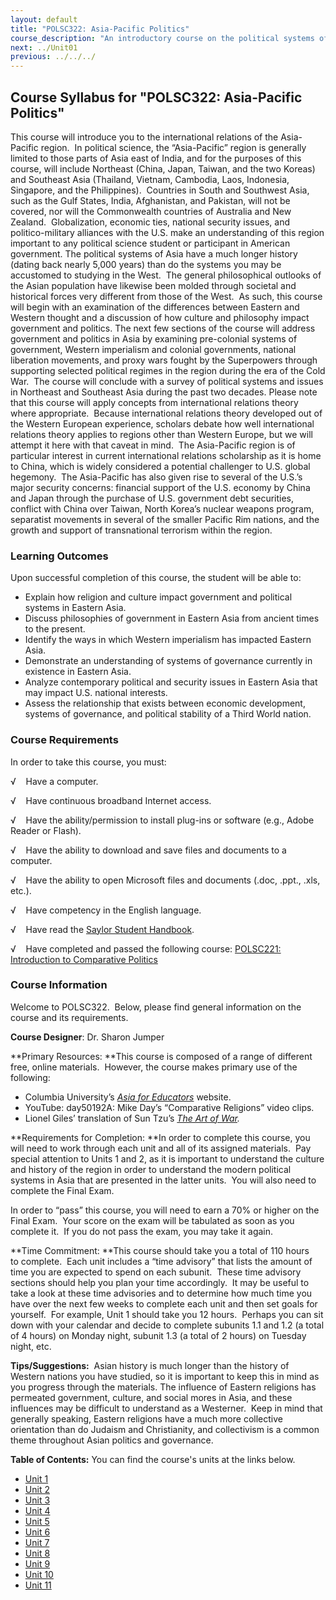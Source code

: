 ```yaml
---
layout: default
title: "POLSC322: Asia-Pacific Politics"
course_description: "An introductory course on the political systems of Northeast and Southeast Asia. Discusses pre- and post-colonial systems of government, Western imperialism, national liberation movements, and proxy wars, while exploring contemporary political issues."
next: ../Unit01
previous: ../../../
---
```

Course Syllabus for "POLSC322: Asia-Pacific Politics"
-----------------------------------------------------

This course will introduce you to the international relations of the
Asia-Pacific region.  In political science, the “Asia-Pacific” region is
generally limited to those parts of Asia east of India, and for the
purposes of this course, will include Northeast (China, Japan, Taiwan,
and the two Koreas) and Southeast Asia (Thailand, Vietnam, Cambodia,
Laos, Indonesia, Singapore, and the Philippines).  Countries in South
and Southwest Asia, such as the Gulf States, India, Afghanistan, and
Pakistan, will not be covered, nor will the Commonwealth countries of
Australia and New Zealand.  Globalization, economic ties, national
security issues, and politico-military alliances with the U.S. make an
understanding of this region important to any political science student
or participant in American government. The political systems of Asia
have a much longer history (dating back nearly 5,000 years) than do the
systems you may be accustomed to studying in the West.  The general
philosophical outlooks of the Asian population have likewise been molded
through societal and historical forces very different from those of the
West.  As such, this course will begin with an examination of the
differences between Eastern and Western thought and a discussion of how
culture and philosophy impact government and politics. The next few
sections of the course will address government and politics in Asia by
examining pre-colonial systems of government, Western imperialism and
colonial governments, national liberation movements, and proxy wars
fought by the Superpowers through supporting selected political regimes
in the region during the era of the Cold War.  The course will conclude
with a survey of political systems and issues in Northeast and Southeast
Asia during the past two decades. Please note that this course will
apply concepts from international relations theory where appropriate. 
Because international relations theory developed out of the Western
European experience, scholars debate how well international relations
theory applies to regions other than Western Europe, but we will attempt
it here with that caveat in mind.  The Asia-Pacific region is of
particular interest in current international relations scholarship as it
is home to China, which is widely considered a potential challenger to
U.S. global hegemony.  The Asia-Pacific has also given rise to several
of the U.S.’s major security concerns: financial support of the U.S.
economy by China and Japan through the purchase of U.S. government debt
securities, conflict with China over Taiwan, North Korea’s nuclear
weapons program, separatist movements in several of the smaller Pacific
Rim nations, and the growth and support of transnational terrorism
within the region.

### Learning Outcomes

Upon successful completion of this course, the student will be able
to:  
  

-   Explain how religion and culture impact government and political
    systems in Eastern Asia.
-   Discuss philosophies of government in Eastern Asia from ancient
    times to the present.
-   Identify the ways in which Western imperialism has impacted Eastern
    Asia.
-   Demonstrate an understanding of systems of governance currently in
    existence in Eastern Asia.
-   Analyze contemporary political and security issues in Eastern Asia
    that may impact U.S. national interests.
-   Assess the relationship that exists between economic development,
    systems of governance, and political stability of a Third World
    nation.

### Course Requirements

In order to take this course, you must:  
  
 √    Have a computer.  
  
 √    Have continuous broadband Internet access.  
  
 √    Have the ability/permission to install plug-ins or software (e.g.,
Adobe Reader or Flash).  
  
 √    Have the ability to download and save files and documents to a
computer.  
  
 √    Have the ability to open Microsoft files and documents (.doc,
.ppt., .xls, etc.).  
  
 √    Have competency in the English language.  
  
 √    Have read the [Saylor Student
Handbook](http://www.saylor.org/site/wp-content/uploads/2012/05/Saylor-StudentHandbook.pdf).  
  
 √    Have completed and passed the following course: [POLSC221:
Introduction to Comparative
Politics](http://www.saylor.org/courses/polsc221/)

### Course Information

Welcome to POLSC322.  Below, please find general information on the
course and its requirements.

**Course Designer**: Dr. Sharon Jumper

**Primary Resources: **This course is composed of a range of different
free, online materials.  However, the course makes primary use of the
following:

-   Columbia University’s *[Asia for
    Educators](http://afe.easia.columbia.edu/)* website.
-   YouTube: day50192A: Mike Day’s “Comparative Religions” video clips.
-   Lionel Giles’ translation of Sun Tzu’s [*The Art of
    War*](http://www.chinapage.com/sunzi-e.html)*.*

**Requirements for Completion: **In order to complete this course, you
will need to work through each unit and all of its assigned materials.
 Pay special attention to Units 1 and 2, as it is important to
understand the culture and history of the region in order to understand
the modern political systems in Asia that are presented in the latter
units.  You will also need to complete the Final Exam.

In order to “pass” this course, you will need to earn a 70% or higher on
the Final Exam.  Your score on the exam will be tabulated as soon as you
complete it.  If you do not pass the exam, you may take it again.

**Time Commitment: **This course should take you a total of 110 hours
to complete.  Each unit includes a “time advisory” that lists the amount
of time you are expected to spend on each subunit.  These time advisory
sections should help you plan your time accordingly.  It may be useful
to take a look at these time advisories and to determine how much time
you have over the next few weeks to complete each unit and then set
goals for yourself.  For example, Unit 1 should take you 12 hours.
 Perhaps you can sit down with your calendar and decide to
complete subunits 1.1 and 1.2 (a total of 4 hours) on Monday night,
subunit 1.3 (a total of 2 hours) on Tuesday night, etc.

**Tips/Suggestions:**  Asian history is much longer than the history of
Western nations you have studied, so it is important to keep this in
mind as you progress through the materials. The influence of Eastern
religions has permeated government, culture, and social mores in Asia,
and these influences may be difficult to understand as a Westerner.
 Keep in mind that generally speaking, Eastern religions have a much
more collective orientation than do Judaism and Christianity, and
collectivism is a common theme throughout Asian politics and governance.

**Table of Contents:** You can find the course's units at the links below.

- [Unit 1](https://legacy.saylor.org/polsc322/Unit01/)
- [Unit 2](https://legacy.saylor.org/polsc322/Unit02/)
- [Unit 3](https://legacy.saylor.org/polsc322/Unit03/)
- [Unit 4](https://legacy.saylor.org/polsc322/Unit04/)
- [Unit 5](https://legacy.saylor.org/polsc322/Unit05/)
- [Unit 6](https://legacy.saylor.org/polsc322/Unit06/)
- [Unit 7](https://legacy.saylor.org/polsc322/Unit07/)
- [Unit 8](https://legacy.saylor.org/polsc322/Unit08/)
- [Unit 9](https://legacy.saylor.org/polsc322/Unit09/)
- [Unit 10](https://legacy.saylor.org/polsc322/Unit10/)
- [Unit 11](https://legacy.saylor.org/polsc322/Unit11/)
